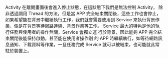 Activity 在離開畫面後會進入停止狀態，在這狀態下我們是無法控制 Activity，
除非透過調用 Thread 的方法，但是當 APP 完全結束關閉後，這些工作也會停止，
如果希望能在背景中繼續執行工作，我們就會需要使用到 Service 來執行背景作
業，像是在背景等待網路連線、背景作業等工作。
Service 最大的特色是他的執行任務與使用者的操作無關，Service 會獨立運
行於背景，因此能夠 APP 完全結束關閉後能保持啟動，甚至能在使用者操作別
的 APP 時繼續執行，如等待網路訊息通知、下載資料等作業，一旦任務完成
Service 就可以被結束，也可能就此常駐於裝置上。

